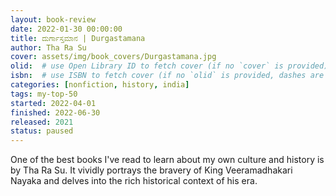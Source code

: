 ```yaml
---
layout: book-review
date: 2022-01-30 00:00:00
title: ದುರ್ಗಾಸ್ತಮಾನ | Durgastamana
author: Tha Ra Su
cover: assets/img/book_covers/Durgastamana.jpg
olid:  # use Open Library ID to fetch cover (if no `cover` is provided)
isbn:  # use ISBN to fetch cover (if no `olid` is provided, dashes are optional)
categories: [nonfiction, history, india] 
tags: my-top-50
started: 2022-04-01
finished: 2022-06-30
released: 2021
status: paused
---
```

One of the best books I've read to learn about my own culture and history is by Tha Ra Su. It vividly portrays the bravery of King Veeramadhakari Nayaka and delves into the rich historical context of his era.